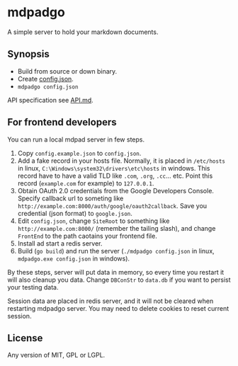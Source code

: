 # mdpadgo

A simple server to hold your markdown documents.

## Synopsis

* Build from source or down binary.
* Create [config.json](https://github.com/Patrolavia/mdpadgo/blob/master/config.example.json).
* `mdpadgo config.json`

API specification see [API.md](https://github.com/Patrolavia/mdpadgo/blob/master/API.md).

## For frontend developers

You can run a local mdpad server in few steps.

1. Copy `config.example.json` to `config.json`.
2. Add a fake record in your hosts file. Normally, it is placed in `/etc/hosts` in linux, `C:\Windows\system32\drivers\etc\hosts` in windows. This record have to have a valid TLD like `.com`, `.org`, `.cc`... etc. Point this record (`example.com` for example) to `127.0.0.1`.
3. Obtain OAuth 2.0 credentials from the Google Developers Console. Specify callback url to someting like `http://example.com:8000/auth/google/oauth2callback`. Save you credential (json format) to `google.json`.
4. Edit `config.json`, change `SiteRoot` to something like `http://example.com:8000/` (remember the tailing slash), and change `FrontEnd` to the path caotains your frontend file.
5. Install ad start a redis server.
6. Build (`go build`) and run the server (`./mdpadgo config.json` in linux, `mdpadgo.exe config.json` in windows).

By these steps, server will put data in memory, so every time you restart it will also cleanup you data. Change `DBConStr` to `data.db` if you want to persist your testing data.

Session data are placed in redis server, and it will not be cleared when restarting mdpadgo server. You may need to delete cookies to reset current session.

## License

Any version of MIT, GPL or LGPL.
